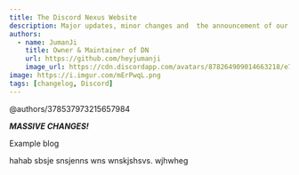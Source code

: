 ```yaml
---
title: The Discord Nexus Website
description: Major updates, minor changes and  the announcement of our brand new website.
authors:
  - name: JumanJi
    title: Owner & Maintainer of DN
    url: https://github.com/heyjumanji
    image_url: https://cdn.discordapp.com/avatars/878264909014663218/e7d909a2ea0dffd41ddf18665c894fee.png
image: https://i.imgur.com/mErPwqL.png
tags: [changelog, Discord]
---
```


@authors/378537973215657984

_**MASSIVE CHANGES!**_

Example blog
<!-- truncate -->

hahab sbsje snsjenns wns wnskjshsvs. wjhwheg
